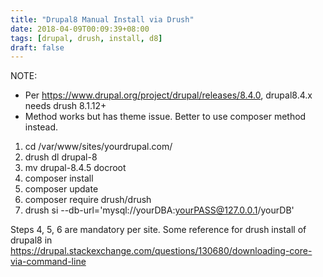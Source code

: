 ```yaml
---
title: "Drupal8 Manual Install via Drush"
date: 2018-04-09T00:09:39+08:00
tags: [drupal, drush, install, d8]
draft: false
---
```


NOTE:

* Per https://www.drupal.org/project/drupal/releases/8.4.0, drupal8.4.x needs drush 8.1.12+
* Method works but has theme issue. Better to use composer method instead.

1. cd /var/www/sites/yourdrupal.com/
2. drush dl drupal-8
3. mv drupal-8.4.5 docroot
4. composer install
5. composer update
6. composer require drush/drush
7. drush si --db-url='mysql://yourDBA:yourPASS@127.0.0.1/yourDB'
 
Steps 4, 5, 6 are mandatory per site.
Some reference for drush install of drupal8 in https://drupal.stackexchange.com/questions/130680/downloading-core-via-command-line
